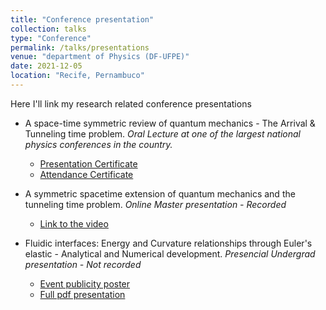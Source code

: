 ```yaml
---
title: "Conference presentation"
collection: talks
type: "Conference"
permalink: /talks/presentations
venue: "department of Physics (DF-UFPE)"
date: 2021-12-05
location: "Recife, Pernambuco"
---
```



Here I'll link my research related conference presentations

  * A space-time symmetric review of quantum mechanics - The Arrival & Tunneling time problem. *Oral Lecture at one of the largest national physics conferences in the country.*
    * [Presentation Certificate](https://sec.sbfisica.org.br/servicos/certificados/valida.asp?eveId=240&insId=714&traId=1) 
    * [Attendance Certificate](
https://sec.sbfisica.org.br/servicos/certificados/validaParticipacao.asp?eveId=240&insId=714) 

  * A symmetric spacetime extension of quantum mechanics and the tunneling time problem. *Online Master presentation - Recorded*
    * [Link to the video](https://youtu.be/X2jTDtR0kKk)

  * Fluidic interfaces: Energy and Curvature relationships through Euler's elastic - Analytical and Numerical development. *Presencial Undergrad presentation - Not recorded*
    * [Event publicity poster](https://www.facebook.com/dadfufpe/photos/2027476990910303)
    * [Full pdf presentation](https://github.com/REsteche/REsteche.github.io/blob/master/images/Apresenta%C3%A7%C3%A3o_coloquio_jr.pdf)
